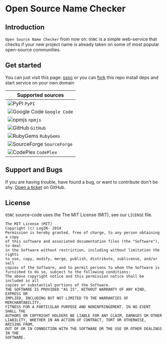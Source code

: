# Open Source Name Checker

## Introduction
`Open Source Name Checker` from now on: `OSNC` is a simple web-service that checks if your new
project name is already taken on some of most popular open-source communities.

## Get started
You can just visit this page: [osnc](http://ivantomic.com/projects/ospnc/)
or you can [fork](https://github.com/rcmachado/open-source-name-checker/fork) this repo install deps and start service on your own domain

Supported sources |
--- |
![PyPI](http://ivantomic.com/projects/ospnc/template/images/favicons/pypi_16x16.png "PyPI") `PyPI` |
![Google Code](http://ivantomic.com/projects/ospnc/template/images/favicons/google-code_16x16.png "Google Code") `Google Code` |
![npmjs](http://ivantomic.com/projects/ospnc/template/images/favicons/npmjs_16x16.png "npmjs") `npmjs` |
![GitHub](http://ivantomic.com/projects/ospnc/template/images/favicons/github_16x16.png "GitHub") `GitHub` |
![RubyGems](http://ivantomic.com/projects/ospnc/template/images/favicons/rubygems_16x16.png "RubyGems") `RubyGems` |
![SourceForge](http://ivantomic.com/projects/ospnc/template/images/favicons/sourceforge_16x16.png "SourceForge") `SourceForge` |
![CodePlex](http://ivantomic.com/projects/ospnc/template/images/favicons/codeplex_16x16.png "CodePlex") `CodePlex` |


## Support and Bugs
If you are having trouble, have found a bug, or want to contribute don't be shy.
[Open a ticket](https://github.com/rcmachado/open-source-name-checker/issues) on GitHub.

## License
`OSNC` source-code uses the The MIT License (MIT), see our `LICENSE` file.
```
The MIT License (MIT)
Copyright (c) LogIN- 2014
Permission is hereby granted, free of charge, to any person obtaining a copy
of this software and associated documentation files (the "Software"), to deal
in the Software without restriction, including without limitation the rights
to use, copy, modify, merge, publish, distribute, sublicense, and/or sell
copies of the Software, and to permit persons to whom the Software is
furnished to do so, subject to the following conditions:
The above copyright notice and this permission notice shall be included in all
copies or substantial portions of the Software.
THE SOFTWARE IS PROVIDED "AS IS", WITHOUT WARRANTY OF ANY KIND, EXPRESS OR
IMPLIED, INCLUDING BUT NOT LIMITED TO THE WARRANTIES OF MERCHANTABILITY,
FITNESS FOR A PARTICULAR PURPOSE AND NONINFRINGEMENT. IN NO EVENT SHALL THE
AUTHORS OR COPYRIGHT HOLDERS BE LIABLE FOR ANY CLAIM, DAMAGES OR OTHER
LIABILITY, WHETHER IN AN ACTION OF CONTRACT, TORT OR OTHERWISE, ARISING FROM,
OUT OF OR IN CONNECTION WITH THE SOFTWARE OR THE USE OR OTHER DEALINGS IN THE
SOFTWARE.
```
